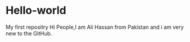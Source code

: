 # Hello-world
My first repositry
Hi People,I am Ali Hassan from Pakistan and i am very new to the GitHub.
